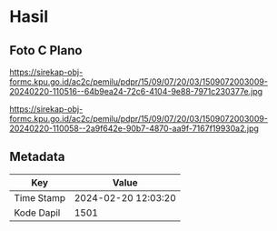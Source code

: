 # Hasil

## Foto C Plano

https://sirekap-obj-formc.kpu.go.id/ac2c/pemilu/pdpr/15/09/07/20/03/1509072003009-20240220-110516--64b9ea24-72c6-4104-9e88-7971c230377e.jpg

https://sirekap-obj-formc.kpu.go.id/ac2c/pemilu/pdpr/15/09/07/20/03/1509072003009-20240220-110058--2a9f642e-90b7-4870-aa9f-7167f19930a2.jpg


## Metadata

| Key        | Value               |
| ---------- | ------------------- |
| Time Stamp | 2024-02-20 12:03:20 |
| Kode Dapil | 1501                |



